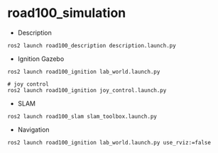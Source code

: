 # road100_simulation

* Description
```
ros2 launch road100_description description.launch.py 
```

* Ignition Gazebo
```
ros2 launch road100_ignition lab_world.launch.py

# joy control
ros2 launch road100_ignition joy_control.launch.py 
```

* SLAM
```
ros2 launch road100_slam slam_toolbox.launch.py
```

* Navigation
```
ros2 launch road100_ignition lab_world.launch.py use_rviz:=false

```